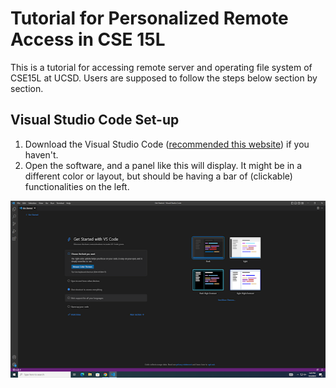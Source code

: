 # Tutorial for Personalized Remote Access in CSE 15L

This is a tutorial for accessing remote server and operating file system of CSE15L at UCSD. Users are supposed to follow the steps below section by section.

## Visual Studio Code Set-up
1. Download the Visual Studio Code ([recommended this website](https://code.visualstudio.com/)) if you haven't.
2. Open the software, and a panel like this will display. It might be in a different color or layout, but should be having a bar of (clickable) functionalities on the left.

![Image](p1.png)
